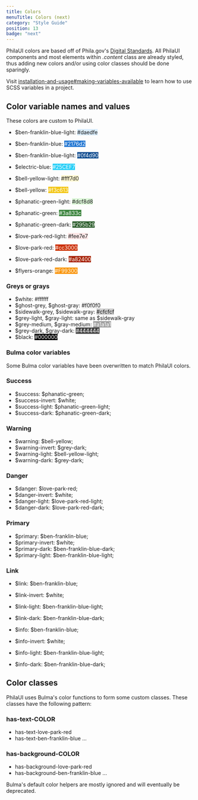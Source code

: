 ```yaml
---
title: Colors
menuTitle: Colors (next)
category: "Style Guide"
position: 13
badge: "next"
---
```


PhilaUI colors are based off of Phila.gov's [Digital Standards](https://standards.phila.gov/). All PhilaUI components and most elements within _.content_ class are already styled, thus adding new colors and/or using color classes should be done sparingly.

Visit [installation-and-usage#making-variables-available](/installation-and-usage#making-variables-available) to learn how to use SCSS variables in a project.

## Color variable names and values

These colors are custom to PhilaUI.

- \$ben-franklin-blue-light: <span style="background-color:#daedfe">#daedfe</span>

- \$ben-franklin-blue: <span style="background-color:#2176d2;color:white">#2176d2</span>
- \$ben-franklin-blue-light: <span style="background-color:#0f4d90;color:white">#0f4d90</span>
- \$electric-blue: <span style="background-color:#25CEF7;color:white">#25CEF7</span>
- \$bell-yellow-light: <span style="background-color:#fff7d0;">#fff7d0</span>
- \$bell-yellow: <span style="background-color:#f3c613;color:white">#f3c613</span>
- \$phanatic-green-light: <span style="background-color:#dcf8d8;">#dcf8d8</span>
- \$phanatic-green: <span style="background-color:#3a833c;color:white">#3a833c</span>
- \$phanatic-green-dark: <span style="background-color:#295b29;color:white">#295b29</span>
- \$love-park-red-light: <span style="background-color:#fee7e7;">#fee7e7</span>
- \$love-park-red: <span style="background-color:#cc3000;color:white">#cc3000</span>
- \$love-park-red-dark: <span style="background-color:#a82400;color:white">#a82400</span>
- \$flyers-orange: <span style="background-color:#F99300;color:white">#F99300</span>

### Greys or grays

- \$white: <span style="background-color:#ffffff;">#ffffff</span>
- \$ghost-grey, \$ghost-gray: <span style="background-color:#f0f0f0;">#f0f0f0</span>
- \$sidewalk-grey, \$sidewalk-gray: <span style="background-color:#cfcfcf;">#cfcfcf</span>
- \$grey-light, \$gray-light: same as \$sidewalk-gray
- \$grey-medium, \$gray-medium: <span style="background-color:#a1a1a1;color:white">#a1a1a1</span>
- \$grey-dark, \$gray-dark: <span style="background-color:#444444;color:white">#444444</span>
- \$black: <span style="background-color:#000000;color:white">#000000</span>

### Bulma color variables

Some Bulma color variables have been overwritten to match PhilaUI colors.

### Success

- $success: $phanatic-green;
- $success-invert: $white;
- $success-light: $phanatic-green-light;
- $success-dark: $phanatic-green-dark;

### Warning

- $warning: $bell-yellow;
- $warning-invert: $grey-dark;
- $warning-light: $bell-yellow-light;
- $warning-dark: $grey-dark;

### Danger

- $danger: $love-park-red;
- $danger-invert: $white;
- $danger-light: $love-park-red-light;
- $danger-dark: $love-park-red-dark;

### Primary

- $primary: $ben-franklin-blue;
- $primary-invert: $white;
- $primary-dark: $ben-franklin-blue-dark;
- $primary-light: $ben-franklin-blue-light;

### Link

- $link: $ben-franklin-blue;
- $link-invert: $white;
- $link-light: $ben-franklin-blue-light;
- $link-dark: $ben-franklin-blue-dark;

- $info: $ben-franklin-blue;
- $info-invert: $white;
- $info-light: $ben-franklin-blue-light;
- $info-dark: $ben-franklin-blue-dark;

## Color classes

PhilaUI uses Bulma's color functions to form some custom classes. These classes have the following pattern:

### has-text-COLOR

- has-text-love-park-red
- has-text-ben-franklin-blue
  ...

### has-background-COLOR

- has-background-love-park-red
- has-background-ben-franklin-blue
  ...

<alert type="warning">Bulma's default color helpers are mostly ignored and will eventually be deprecated.</alert>
